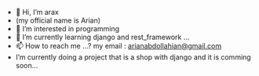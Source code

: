 - 👋 Hi, I’m arax
- (my official name is Arian)
- 👀 I’m interested in programming
- 🌱 I’m currently learning django and rest_framework ...
- 📫 How to reach me ...? my email : arianabdollahian@gmail.com
- I’m currently doing a project that is a shop with django and it is comming soon...

<!---
arianabdollahian/arianabdollahian is a ✨ special ✨ repository because its `README.md` (this file) appears on your GitHub profile.
You can click the Preview link to take a look at your changes.
--->
